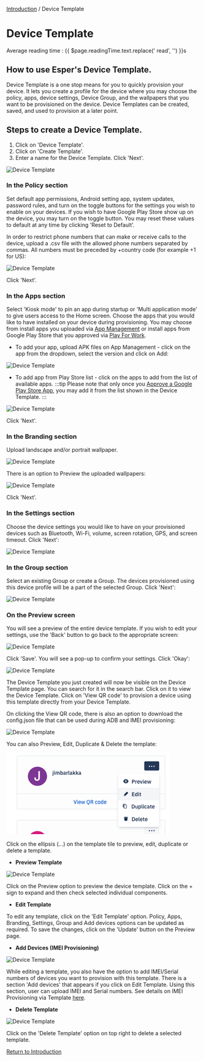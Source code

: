 [Introduction](../index.md) / Device Template

# Device Template
<div class="avg-reading-time" style="margin-top: 0rem;">Average reading time : {{ $page.readingTime.text.replace(' read', '') }}s</div>

## How to use Esper's Device Template.

Device Template is a one stop means for you to quickly provision your device. It lets you create a profile for the device where you may choose the policy, apps, device settings, Device Group, and the wallpapers that you want to be provisioned on the device. Device Templates can be created, saved, and used to provision at a later point.

## Steps to create a Device Template.

1.  Click on 'Device Template'.
2.  Click on 'Create Template'.
3.  Enter a name for the Device Template. Click 'Next'.

![Device Template](https://documentation-media.s3.amazonaws.com/images/1_DT.width-800.png?AWSAccessKeyId=AKIAJHOTEM5S4GAN2SGA)

### In the Policy section

Set default app permissions, Android setting app, system updates, password rules, and turn on the toggle buttons for the settings you wish to enable on your devices. If you wish to have Google Play Store show up on the device, you may turn on the toggle button. You may reset these values to default at any time by clicking 'Reset to Default'.

In order to restrict phone numbers that can make or receive calls to the device, upload a .csv file with the allowed phone numbers separated by commas. All numbers must be preceded by +country code (for example +1 for US):

![Device Template](https://documentation-media.s3.amazonaws.com/images/2_DT.width-800.png?AWSAccessKeyId=AKIAJHOTEM5S4GAN2SGA)

Click 'Next'.

### In the Apps section

Select 'Kiosk mode' to pin an app during startup or 'Multi application mode' to give users access to the Home screen. Choose the apps that you would like to have installed on your device during provisioning. You may choose from install apps you uploaded via [App Management](../app-management/index.md) or install apps from Google Play Store that you approved via [Play For Work](../play-work/index.md).

*   To add your app, upload APK files on App Management - click on the app from the dropdown, select the version and click on Add:

![Device Template](https://documentation-media.s3.amazonaws.com/images/3_DT.width-800.png?AWSAccessKeyId=AKIAJHOTEM5S4GAN2SGA)

*   To add app from Play Store list - click on the apps to add from the list of available apps. 
:::tip
Please note that only once you [Approve a Google Play Store App](how-approve-google-play-store-app/index.md), you may add it from the list shown in the Device Template.
:::

![Device Template](https://documentation-media.s3.amazonaws.com/images/4_DT.width-800.png?AWSAccessKeyId=AKIAJHOTEM5S4GAN2SGA)

Click 'Next'.

### In the Branding section

Upload landscape and/or portrait wallpaper.

![Device Template](https://documentation-media.s3.amazonaws.com/images/11_DT.width-800.png?AWSAccessKeyId=AKIAJHOTEM5S4GAN2SGA)

There is an option to Preview the uploaded wallpapers:

![Device Template](https://documentation-media.s3.amazonaws.com/images/11.1_DT.width-800.png?AWSAccessKeyId=AKIAJHOTEM5S4GAN2SGA)

Click 'Next'.

### In the Settings section

Choose the device settings you would like to have on your provisioned devices such as Bluetooth, Wi-Fi, volume, screen rotation, GPS, and screen timeout. Click 'Next':

![Device Template](https://documentation-media.s3.amazonaws.com/images/12_DT.width-800.png?AWSAccessKeyId=AKIAJHOTEM5S4GAN2SGA)

### In the Group section

Select an existing Group or create a Group. The devices provisioned using this device profile will be a part of the selected Group. Click 'Next':

![Device Template](https://documentation-media.s3.amazonaws.com/images/13_DT.width-800.png?AWSAccessKeyId=AKIAJHOTEM5S4GAN2SGA)

### On the Preview screen
 You will see a preview of the entire device template. If you wish to edit your settings, use the 'Back' button to go back to the appropriate screen:

![Device Template](https://documentation-media.s3.amazonaws.com/images/14_DT.width-800.png?AWSAccessKeyId=AKIAJHOTEM5S4GAN2SGA)

Click 'Save'. You will see a pop-up to confirm your settings. Click 'Okay':

![Device Template](https://documentation-media.s3.amazonaws.com/images/15_DT.width-800.png?AWSAccessKeyId=AKIAJHOTEM5S4GAN2SGA)

The Device Template you just created will now be visible on the Device Template page. You can search for it in the search bar. Click on it to view the Device Template. Click on 'View QR code' to provision a device using this template directly from your Device Template.

On clicking the View QR code, there is also an option to download the config.json file that can be used during ADB and IMEI provisioning:

![Device Template](https://documentation-media.s3.amazonaws.com/images/19_DT.width-800.png?AWSAccessKeyId=AKIAJHOTEM5S4GAN2SGA)

  
You can also Preview, Edit, Duplicate & Delete the template:

![Device Template](../images/temp_2.png)

Click on the ellipsis (...) on the template tile to preview, edit, duplicate or delete a template.

*   **Preview Template**

![Device Template](https://documentation-media.s3.amazonaws.com/images/17_DT.width-800.png?AWSAccessKeyId=AKIAJHOTEM5S4GAN2SGA)

Click on the Preview option to preview the device template. Click on the + sign to expand and then check selected individual components.

*   **Edit Template**

To edit any template, click on the 'Edit Template' option. Policy, Apps, Branding, Settings, Group and Add devices options can be updated as required. To save the changes, click on the 'Update' button on the Preview page.

*   **Add Devices (IMEI Provisioning)**

![Device Template](https://documentation-media.s3.amazonaws.com/images/13.1_DT.width-800.png?AWSAccessKeyId=AKIAJHOTEM5S4GAN2SGA)

While editing a template, you also have the option to add IMEI/Serial numbers of devices you want to provision with this template. There is a section 'Add devices' that appears if you click on Edit Template. Using this section, user can upload IMEI and Serial numbers. See details on IMEI Provisioning via Template [here](imei-provisioning-template/index.html).

*   **Delete Template**

![Device Template](https://documentation-media.s3.amazonaws.com/images/18_DT.width-800.png?AWSAccessKeyId=AKIAJHOTEM5S4GAN2SGA)

Click on the 'Delete Template' option on top right to delete a selected template.

  

[Return to Introduction](../index.md)
